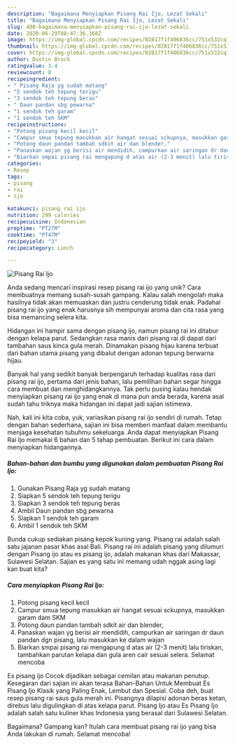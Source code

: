 ```yaml
---
description: "Bagaimana Menyiapkan Pisang Rai Ijo, Lezat Sekali"
title: "Bagaimana Menyiapkan Pisang Rai Ijo, Lezat Sekali"
slug: 408-bagaimana-menyiapkan-pisang-rai-ijo-lezat-sekali
date: 2020-06-29T08:47:36.368Z
image: https://img-global.cpcdn.com/recipes/02817f1f406836cc/751x532cq70/pisang-rai-ijo-foto-resep-utama.jpg
thumbnail: https://img-global.cpcdn.com/recipes/02817f1f406836cc/751x532cq70/pisang-rai-ijo-foto-resep-utama.jpg
cover: https://img-global.cpcdn.com/recipes/02817f1f406836cc/751x532cq70/pisang-rai-ijo-foto-resep-utama.jpg
author: Dustin Brock
ratingvalue: 3.4
reviewcount: 8
recipeingredient:
- " Pisang Raja yg sudah matang"
- "5 sendok teh tepung terigu"
- "3 sendok teh tepung beras"
- " Daun pandan sbg pewarna"
- "1 sendok teh garam"
- "1 sendok teh SKM"
recipeinstructions:
- "Potong pisang kecil kecil"
- "Campur smua tepung masukkan air hangat sesuai sckupnya, masukkan garam dam SKM"
- "Potong daun pandan tambah sdkit air dan blender,"
- "Panaskan wajan yg berisi air mendidih, campurkan air saringan dr daun pandan dgn pisang, lalu masukkan ke dalam wajan"
- "Biarkan smpai pisang rai mengapung d atas air (2-3 menit) lalu tiriskan, tambahkan parutan kelapa dan gula aren cair sesuai selera. Selamat mencoba"
categories:
- Resep
tags:
- pisang
- rai
- ijo

katakunci: pisang rai ijo 
nutrition: 299 calories
recipecuisine: Indonesian
preptime: "PT27M"
cooktime: "PT47M"
recipeyield: "3"
recipecategory: Lunch

---
```



![Pisang Rai Ijo](https://img-global.cpcdn.com/recipes/02817f1f406836cc/751x532cq70/pisang-rai-ijo-foto-resep-utama.jpg)

Anda sedang mencari inspirasi resep pisang rai ijo yang unik? Cara membuatnya memang susah-susah gampang. Kalau salah mengolah maka hasilnya tidak akan memuaskan dan justru cenderung tidak enak. Padahal pisang rai ijo yang enak harusnya sih mempunyai aroma dan cita rasa yang bisa memancing selera kita.

Hidangan ini hampir sama dengan pisang ijo, namun pisang rai ini ditabur dengan kelapa parut. Sedangkan rasa manis dari pisang rai di dapat dari tambahan saus kinca gula merah. Dinamakan pisang hijau karena terbuat dari bahan utama pisang yang dibalut dengan adonan tepung berwarna hijau.

Banyak hal yang sedikit banyak berpengaruh terhadap kualitas rasa dari pisang rai ijo, pertama dari jenis bahan, lalu pemilihan bahan segar hingga cara membuat dan menghidangkannya. Tak perlu pusing kalau hendak menyiapkan pisang rai ijo yang enak di mana pun anda berada, karena asal sudah tahu triknya maka hidangan ini dapat jadi sajian istimewa.


Nah, kali ini kita coba, yuk, variasikan pisang rai ijo sendiri di rumah. Tetap dengan bahan sederhana, sajian ini bisa memberi manfaat dalam membantu menjaga kesehatan tubuhmu sekeluarga. Anda dapat menyiapkan Pisang Rai Ijo memakai 6 bahan dan 5 tahap pembuatan. Berikut ini cara dalam menyiapkan hidangannya.

<!--inarticleads1-->

##### Bahan-bahan dan bumbu yang digunakan dalam pembuatan Pisang Rai Ijo:

1. Gunakan  Pisang Raja yg sudah matang
1. Siapkan 5 sendok teh tepung terigu
1. Siapkan 3 sendok teh tepung beras
1. Ambil  Daun pandan sbg pewarna
1. Siapkan 1 sendok teh garam
1. Ambil 1 sendok teh SKM


Bunda cukup sediakan pisang kepok kuning yang. Pisang rai adalah salah satu jajanan pasar khas asal Bali. Pisang rai ini adalah pisang yang dilumuri dengan Pisang ijo atau es pisang ijo, adalah makanan khas dari Makassar, Sulawesi Selatan. Sajian es yang satu ini memang udah nggak asing lagi kan buat kita? 

<!--inarticleads2-->

##### Cara menyiapkan Pisang Rai Ijo:

1. Potong pisang kecil kecil
1. Campur smua tepung masukkan air hangat sesuai sckupnya, masukkan garam dam SKM
1. Potong daun pandan tambah sdkit air dan blender,
1. Panaskan wajan yg berisi air mendidih, campurkan air saringan dr daun pandan dgn pisang, lalu masukkan ke dalam wajan
1. Biarkan smpai pisang rai mengapung d atas air (2-3 menit) lalu tiriskan, tambahkan parutan kelapa dan gula aren cair sesuai selera. Selamat mencoba


Es pisang ijo Cocok dijadikan sebagai cemilan atau makanan penutup. Kesegaran dari sajian ini akan terasa Bahan-Bahan Untuk Membuat Es Pisang Ijo Klasik yang Paling Enak, Lembut dan Spesial. Coba deh, buat resep pisang rai saus gula merah ini. Pisangnya dilapisi adonan beras ketan, direbus lalu digulingkan di atas kelapa parut. Pisang Ijo atau Es Pisang Ijo adalah salah satu kuliner khas Indonesia yang berasal dari Sulawesi Selatan. 

Bagaimana? Gampang kan? Itulah cara membuat pisang rai ijo yang bisa Anda lakukan di rumah. Selamat mencoba!
